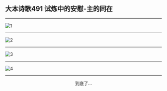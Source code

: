 
## 大本诗歌491 试炼中的安慰-主的同在
        
<div id="aplayer0"></div>

---

<img alt="1" data-original="/data/d0490/1">

---

<img alt="2" data-original="/data/d0490/2">

---

<img alt="3" data-original="/data/d0490/3">

---

<img alt="4" data-original="/data/d0490/4">

---

<p style="text-align: center">到底了...</p>

<script src="/js/dist-view.js"></script>

<script>
MAIN.id = 'd0490';
        
const ap0 = new APlayer({
    container: document.getElementById('aplayer0'),
    volume: 1,
    loop: 'none',
    preload: 'none',
    audio: [{
        name: '大本诗歌491.mp3',
        artist: '大本诗歌',
        url: 'https://res.wx.qq.com/voice/getvoice?mediaid=MzI0NTk3MDM5M18yMjQ3NDkzNjQ3',
        cover: '/favicon'
    }]
});
</script>
